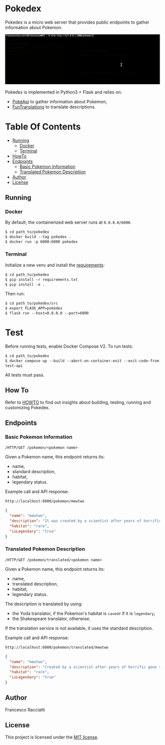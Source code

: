# Pokedex
Pokedex is a micro web server that provides public endpoints to gather information about Pokemon.

![test capture](doc/gif/test-capture.gif)

Pokedex is implemented in Python3 + Flask and relies on:
 - [PokéApi](https://pokeapi.com) to gather information about Pokemon,
 - [FunTranslations](https://funtranslations.com) to translate descriptions.


# Table Of Contents
- [Running](#running)
  - [Docker](#docker)
  - [Terminal](#terminal)
- [HowTo](#how-to)
- [Endpoints](#endpoints)
  - [Basic Pokemon Information](#basic-pokemon-information)
  - [Translated Pokemon Description](#translated-pokemon-description)
- [Author](#author)
- [License](#license)


## Running
### Docker
By default, the containerized web server runs at `0.0.0.0/6000`.
```shell
$ cd path_to/pokedex
$ docker build --tag pokedex .
$ docker run -p 6000:6000 pokedex
```

### Terminal
Initialize a new venv and install the [requirements](requirements.txt):
```shell
$ cd path_to/pokedex
$ pip install -r requirements.txt
$ pip install -e .
```
Then run:
```shell
$ cd path_to/pokedex/src
$ export FLASK_APP=pokedex
$ flask run --host=0.0.0.0 --port=6000
 ```


# Test
Before running tests, enable Docker Compose V2.
To run tests:
```shell
$ cd path_to/pokedex
$ docker compose up --build --abort-on-container-exit --exit-code-from test-api
 ```
All tests must pass.


## How To
Refer to [HOWTO](HOWTO.md) to find out insights about building, testing, running and customizing Pokedex.


## Endpoints
### Basic Pokemon Information
```
/HTTP/GET /pokemon/<pokemon name>
```
Given a Pokemon name, this endpoint returns its:
 - name,
 - standard description,
 - habitat,
 - legendary status.

Example call and API response:
```
http://localhost:6000/pokemon/mewtwo
```
```json
{
  "name": "mewtwo",
  "description": "It was created by a scientist after years of horrific gene splicing and DNA engineering experiments.",
  "habitat": "rare",
  "isLegendary": "true"
}
```

### Translated Pokemon Description
```
/HTTP/GET /pokemon/translated/<pokemon name>
```
Given a Pokemon name, this endpoint returns its:
 - name,
 - translated description,
 - habitat,
 - legendary status.
 
The description is translated by using:
 - the Yoda translator, if the Pokemon's habitat is `cave`or if it is `legendary`;
 - the Shakespeare translator, otherwise.

If the translation service is not available, it uses the standard description.  
 
Example call and API response:
```
http://localhost:6000/pokemon/translated/mewtwo
```
```json
{
  "name": "mewtwo",
  "description": "Created by a scientist after years of horrific gene splicing and DNA engineering experiments, it was.",
  "habitat": "rare",
  "isLegendary": "true"
}
```


## Author
Francesco Racciatti


## License
This project is licensed under the [MIT license](LICENSE).
